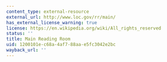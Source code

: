 ```yaml
---
content_type: external-resource
external_url: http://www.loc.gov/rr/main/
has_external_license_warning: true
license: https://en.wikipedia.org/wiki/All_rights_reserved
status: ''
title: Main Reading Room
uid: 1200101e-c68a-4af7-88aa-e5fc3042e2bc
wayback_url: ''
---
```

